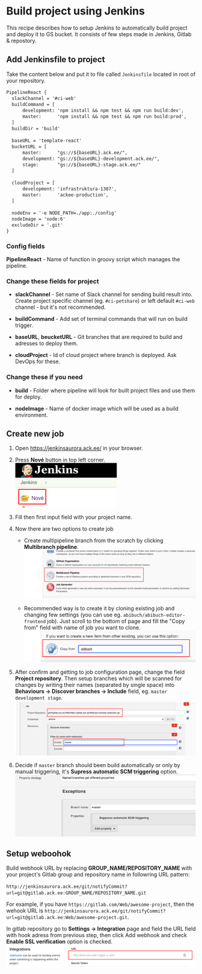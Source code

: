 # Build project using Jenkins

This recipe describes how to setup Jenkins to automatically build project and deploy it to GS bucket. 
It consists of few steps made in Jenkins, Gitlab & repostory.

## Add Jenkinsfile to project

Take the content below and put it to file called `Jenkinsfile` located in root of your repository.

```
PipelineReact {
  slackChannel = '#ci-web'
  buildCommand = [
      development: 'npm install && npm test && npm run build:dev',
      master:      'npm install && npm test && npm run build:prod',
  ]
  buildDir = 'build'
  
  baseURL = 'template-react'
  bucketURL = [
      master:      "gs://${baseURL}.ack.ee/",
      development: "gs://${baseURL}-development.ack.ee/",
      stage:       "gs://${baseURL}-stage.ack.ee/"
  ]

  cloudProject = [
      development: 'infrastruktura-1307',
      master:      'ackee-production',
  ]

  nodeEnv = '-e NODE_PATH=./app:./config'
  nodeImage = 'node:6'
  excludeDir = '.git'
}
```

### Config fields

**PipelineReact** - Name of function in groovy script which manages the pipeline.

### Change these fields for project

* **slackChannel** - Set name of Slack channel for sending build result into. Create project specific channel (eg. `#ci-petshare`) or left default `#ci-web` channel - but it's not recommended.  

* **buildCommand** - Add set of terminal commands that will run on build trigger.  

* **baseURL**, **beucketURL** - Git branches that are required to build and adresses to deploy them.

* **cloudProject** - Id of cloud project where branch is deployed. Ask DevOps for these.

### Change these if you need

* **build** - Folder where pipeline will look for built project files and use them for deploy.

* **nodeImage** - Name of docker image which will be used as a build environment.

## Create new job

1. Open https://jenkinsaurora.ack.ee/ in your browser.

2. Press **Nové** button in top left corner.  
![New Jenkins job](../img/NewJenkinsJob/new_job.png) 

3. Fill then first input field with your project name.

4. Now there are two options to create job
   * Create multipipeline branch from the scratch by clicking **Multibranch pipeline**.  
   ![New multibranch pipeline](../img/NewJenkinsJob/multibranch_pipeline.png)  

   * Recommended way is to create it by cloning existing job and changing few settings (you can use eg. `abibuch/abibuch-editor-frontend` job). Just scroll to the bottom of page and fill the "Copy from" field with name of job you want to clone. 
  ![Clone job](../img/NewJenkinsJob/copy_pipeline_from.png)  

5. After confirm and getting to job configuration page, change the field **Project repository**. Then setup branches which will be scanned for changes by writing their names (separated by single space) into **Behaviours -> Discover branches -> Include** field, eg. `master development stage`.
![Configure job](../img/NewJenkinsJob/job_configuration.png) 

6. Decide if `master` branch should been build automatically or only by manual triggering, it's __Supress automatic SCM triggering__ option.  
![Supress automatic SCM triggering option](../img/NewJenkinsJob/suppress_automatic_SCM_triggering.png)   

## Setup weboohok

Build webhook URL by replacing **GROUP_NAME/REPOSITORY_NAME** with your project's Gitlab group and repository name in followring URL pattern:  

`http://jenkinsaurora.ack.ee/git/notifyCommit?url=git@gitlab.ack.ee:GROUP_NAME/REPOSITORY_NAME.git`  

For example, if you have `https://gitlab.com/Web/awesome-project`, then the wehook URL is `http://jenkinsaurora.ack.ee/git/notifyCommit?url=git@gitlab.ack.ee:Web/awesome-project.git`.

In gitlab repository go to **Settings -> Integration** page and field the URL field with hook adress from previous step, then click Add webhook and check **Enable SSL verification** option is checked.
![Gitlab webhook setup](../img/NewJenkinsJob/gitlab_webhook_setup.png)   




